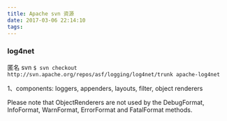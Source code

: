 ```yaml
---
title: Apache svn 资源
date: 2017-03-06 22:14:10
tags:
---
```


### log4net 
匿名 svn `$ svn checkout http://svn.apache.org/repos/asf/logging/log4net/trunk apache-log4net`

1、components: loggers, appenders, layouts, filter, object renderers

Please note that ObjectRenderers are not used by the DebugFormat, InfoFormat, WarnFormat, ErrorFormat and FatalFormat methods.